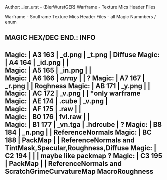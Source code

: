 Author: _ier_urst - (BierWurstGER)
Warframe - Texture Mics Header Files

Warframe - Soulframe Texture Mics Header Files - all Magic Nummbers / enum

MAGIC	 	HEX/DEC		 	END.:		 				 	INFO
------------------------------------------------------------------------------------------------------------------------
Magic:	|	A3  163		|	_d.png		|	_t.png		|	Diffuse
Magic:	|	A4  164		|	_id.png		|				|	
Magic:	|	A5  165		|	_in.png		|				|	
Magic:	|	A6  166		|	*array*		|				|	?
Magic:	|	A7  167		|	_r.png		|				|	Roghness
Magic:	|	AB  171		|	_y.png		|				|	
Magic:	|	AC  172		|	_v.png		|				|	*only warframe
Magic:	|	AE  174		|	.cube		|	_v.png		|	
Magic:	|	AF  175		|	.raw		|				|	
Magic:	|	B0  176		|	fvl.raw		|				|	
Magic:	|	B1  177		|	_vn.tga		|	.hdrcube	|	?
Magic:	|	B8  184		|	_n.png		|				|	ReferenceNormals
Magic:	|	BC  188		|	PackMap		|				|	ReferenceNormals and TintMask,Specular,Roughness,Diffuse
Magic:	|	C2  194		|				|				|	maybe like packmap ?
Magic:	|	C3  195		|	PackMap		|				|	ReferenceNormals and ScratchGrimeCurvatureMap MacroRoughness
------------------------------------------------------------------------------------------------------------------------
